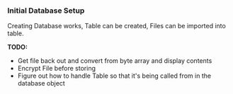 ### Initial Database Setup
Creating Database works, Table can be created, Files can be imported into table.

**TODO:** 
* Get file back out and convert from byte array and display contents
* Encrypt File before storing
* Figure out how to handle Table so that it's being called from in the database object
